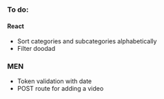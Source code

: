 ### To do:
#### React
- Sort categories and subcategories alphabetically
- Filter doodad

### MEN
- Token validation with date
- POST route for adding a video